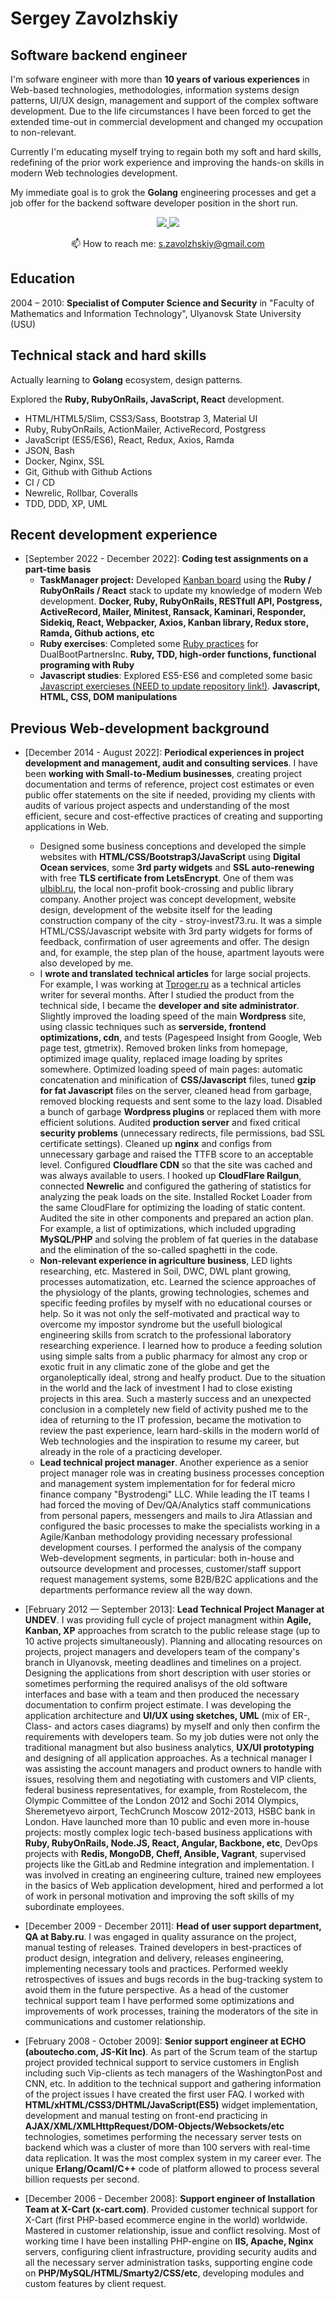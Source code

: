 # Sergey Zavolzhskiy

## Software backend engineer

I'm sofware engineer with more than **10 years of various experiences** in Web-based technologies, methodologies, information systems design patterns, UI/UX design, management and support of the complex software development. Due to the life circumstances I have been forced to get the extended time-out in commercial development and changed my occupation to non-relevant.

Currently I'm educating myself trying to regain both my soft and hard skills, redefining of the prior work experience and improving the hands-on skills in modern Web technologies development.

My immediate goal is to grok the **Golang** engineering processes and get a job offer for the backend software developer position in the short run.

<p align='center'>
   <a href="https://www.linkedin.com/in/zavolzhskiy/">
       <img src="https://img.shields.io/badge/linkedin-%230077B5.svg?&style=for-the-badge&logo=linkedin&logoColor=white"/>
   </a>
   <a href="https://t.me/SerjZzz">
       <img src="https://img.shields.io/badge/Telegram-2CA5E0?style=for-the-badge&logo=telegram&logoColor=white"/>
   </a>
<p align='center'>
   📫 How to reach me: <a href='mailto:s.zavolzhskiy@gmail.com'>s.zavolzhskiy@gmail.com</a>
</p>

## Education

2004 – 2010: **Specialist of Computer Science and Security** in "Faculty of Mathematics and Information Technology", Ulyanovsk State University (USU)

## Technical stack and hard skills

Actually learning to **Golang** ecosystem, design patterns.

Explored the **Ruby, RubyOnRails, JavaScript, React** development.

- HTML/HTML5/Slim, CSS3/Sass, Bootstrap 3, Material UI
- Ruby, RubyOnRails, ActionMailer, ActiveRecord, Postgress
- JavaScript (ES5/ES6), React, Redux, Axios, Ramda
- JSON, Bash
- Docker, Nginx, SSL
- Git, Github with Github Actions
- CI / CD
- Newrelic, Rollbar, Coveralls
- TDD, DDD, XP, UML

## Recent development experience

- [September 2022 - December 2022]: **Coding test assignments on a part-time basis**
   - **TaskManager project:** Developed [Kanban board](https://github.com/SerjZzz/Task-Manager/tree/develop) using the **Ruby / RubyOnRails / React** stack to update my knowledge of modern Web development. **Docker, Ruby, RubyOnRails, RESTfull API, Postgress, ActiveRecord, Mailer, Minitest, Ransack, Kaminari, Responder, Sidekiq, React, Webpacker, Axios, Kanban library, Redux store, Ramda, Github actions, etc**
   - **Ruby exercises**: Completed some [Ruby practices](https://github.com/SerjZzz/ru-study-ruby) for DualBootPartnersInc. **Ruby, TDD, high-order functions, functional programing with Ruby**
   - **Javascript studies**: Explored ES5-ES6 and completed some basic [Javascript exercieses (NEED to update repository link!)](https://github.com/SerjZzz/ru-study-ruby). **Javascript, HTML, CSS, DOM manipulations**

## Previous Web-development background

- [December 2014 - August 2022]: **Periodical experiences in project development and management, audit and consulting services**. I have been **working with Small-to-Medium businesses**, creating project documentation and terms of reference, project cost estimates or even public offer statements on the site if needed, providing my clients with audits of various project aspects and understanding of the most efficient, secure and cost-effective practices of creating and supporting applications in Web.
   - Designed some business conceptions and developed the simple websites with **HTML/CSS/Bootstrap3/JavaScript** using **Digital Ocean services**, some **3rd party widgets** and **SSL auto-renewing** with free **TLS certificate from LetsEncrypt**. One of them was [ulbibl.ru](https://ulbibl.ru), the local non-profit book-crossing and public library company. Another project was concept development, website design, development of the website itself for the leading construction company of the city - stroy-invest73.ru. It was a simple HTML/CSS/Javascript website with 3rd party widgets for forms of feedback, confirmation of user agreements and offer. The design and, for example, the step plan of the house, apartment layouts were also developed by me.
   - I **wrote and translated technical articles** for large social projects. For example, I was working at [Tproger.ru](tproger.ru) as a technical articles writer for several months. After I studied the product from the technical side, I became the **developer and site administrator**. Slightly improved the loading speed of the main **Wordpress** site, using classic techniques such as **serverside, frontend optimizations, cdn**, and tests (Pagespeed Insight from Google, Web page test, gtmetrix). Removed broken links from homepage, optimized image quality, replaced image loading by sprites somewhere. Optimized loading speed of main pages: automatic concatenation and minification of **CSS/Javascript** files, tuned **gzip for fat Javascript** files on the server, cleaned head from garbage, removed blocking requests and sent some to the lazy load. Disabled a bunch of garbage **Wordpress plugins** or replaced them with more efficient solutions. Audited **production server** and fixed critical **security problems** (unnecessary redirects, file permissions, bad SSL certificate settings). Cleaned up **nginx** and configs from unnecessary garbage and raised the TTFB score to an acceptable level. Configured **Cloudflare CDN** so that the site was cached and was always available to users. I hooked up **CloudFlare Railgun**, connected **Newrelic** and configured the gathering of statistics for analyzing the peak loads on the site. Installed Rocket Loader from the same CloudFlare for optimizing the loading of static content.  Audited the site in other components and prepared an action plan. For example, a list of optimizations, which included upgrading **MySQL/PHP** and solving the problem of fat queries in the database and the elimination of the so-called spaghetti in the code. 
   - **Non-relevant experience in agriculture business**, LED lights researching, etc. Mastered in Soil, DWC, DWL plant growing, processes automatization, etc. Learned the science approaches of the physiology of the plants, growing technologies, schemes and specific feeding profiles by myself with no educational courses or help. So it was not only the self-motivated and practical way to overcome my impostor syndrome but the usefull biological engineering skills from scratch to the professional laboratory researching experience. I learned how to produce a feeding solution using simple salts from a public pharmacy for almost any crop or exotic fruit in any climatic zone of the globe and get the organoleptically ideal, strong and healfy product. Due to the situation in the world and the lack of investment I had to close existing projects in this area. Such a masterly success and an unexpected conclusion in a completely new field of activity pushed me to the idea of returning to the IT profession, became the motivation to review the past experience, learn hard-skills in the modern world of Web technologies and the inspiration to resume my career, but already in the role of a practicing developer.
   - **Lead technical project manager**. Another experience as a senior project manager role was in creating business processes conception and management system implementation for for federal micro finance company "Bystrodengi" LLC. While leading the IT teams I had forced the moving of Dev/QA/Analytics staff communications from personal papers, messengers and mails to Jira Atlassian and configured the basic processes to make the specialists working in a Agile/Kanban methodology providing necessary professional development courses. I performed the analysis of the company Web-development segments, in particular: both in-house and outsource development and processes, customer/staff support request management systems, some B2B/B2C applications and the departments performance review all the way down.

- [February 2012 — September 2013]: **Lead Technical Project Manager at UNDEV**. I was providing full cycle of project managment within **Agile, Kanban, XP** approaches from scratch to the public release stage (up to 10 active projects simultaneously). Planning and allocating resources on projects, project managers and developers team of the company's branch in Ulyanovsk, meeting deadlines and timelines on a project. Designing the applications from short description with user stories or sometimes performing the required analisys of the old software interfaces and base with a team and then produced the necessary documentation to confirm project estimate. I was developing the application architecture and **UI/UX using sketches, UML** (mix of ER-, Class- and actors cases diagrams) by myself and only then confirm the requirements with developers team. So my job duties were not only the traditional managment but also business analytics, **UX/UI prototyping** and designing of all application approaches. As a technical manager I was assisting the account managers and product owners to handle with issues, resolving them and negotiating with customers and VIP clients, federal business representatives, for example, from Rostelecom, the Olympic Committee of the London 2012 and Sochi 2014 Olympics, Sheremetyevo airport, TechCrunch Moscow 2012-2013, HSBC bank in London. Have launched more than 10 public and even more in-house projects: mostly complex logic tech-based business applications with **Ruby, RubyOnRails, Node.JS,  React, Angular, Backbone, etc**, DevOps projects with **Redis, MongoDB, Cheff, Ansible, Vagrant**, supervised projects like the GitLab and Redmine integration and implementation. I was involved in creating an engineering culture, trained new employees in the basics of Web application development, hired and performed a lot of work in personal motivation and improving the soft skills of my subordinate employees.

- [December 2009 - December 2011]: **Head of user support department, QA at Baby.ru**. I was engaged in quality assurance on the project, manual testing of releases. Trained developers in best-practices of product design, integration and delivery, releases engineering, implementing necessary tools and practices. Performed weekly retrospectives of  issues and bugs records in the bug-tracking system to avoid them in the future perspective. As a head of the customer technical support team  I have performed some optimizations and improvements of work processes, training the moderators of the site in communications and customer relationship.

- [February 2008 - October 2009]: **Senior support engineer at ECHO (aboutecho.com, JS-Kit Inc)**. As part of the Scrum team of the startup project provided technical support to service customers in English including such Vip-clients as tech managers of the WashingtonPost and CNN, etc. In addition to the technical support and gathering information of the project issues I have created the first user FAQ. I worked with **HTML/xHTML/CSS3/DHTML/JavaScript(ES5)** widget implementation, development and manual testing on front-end practicing in **AJAX/XML/XMLHttpRequest/DOM-Objects/Websockets/etc** technologies, sometimes performing the necessary server tests on backend which was a cluster of more than 100 servers with real-time data replication. It was the most complex system in my career ever. The unique **Erlang/Ocaml/C++** code of platform allowed to process several billion requests per second.

- [December 2006 - December 2008]: **Support engineer of Installation Team at X-Cart (x-cart.com)**. Provided customer technical support for X-Cart (first PHP-based ecommerce engine in the world) worldwide. Mastered in customer relationship, issue and conflict resolving. Most of working time I have been installing PHP-engine on **IIS, Apache, Nginx** servers, configuring client infrastructure, providing security audits and all the necessary server administration tasks, supporting engine code on **PHP/MySQL/HTML/Smarty2/CSS/etc**, developing modules and custom features by client request.
